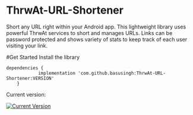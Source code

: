 # ThrwAt-URL-Shortener
Short any URL right within your Android app. This lightweight library uses powerful ThrwAt services to short and manages URLs. Links can be password protected and shows variety of stats to keep track of each user visiting your link.

#Get Started
Install the library
```
dependencies {
	        implementation 'com.github.basusingh:ThrwAt-URL-Shortener:VERSION'
	}
```

Current version:

[![Current Version](https://jitpack.io/v/basusingh/ThrwAt-URL-Shortener.svg)](https://jitpack.io/#basusingh/ThrwAt-URL-Shortener)
